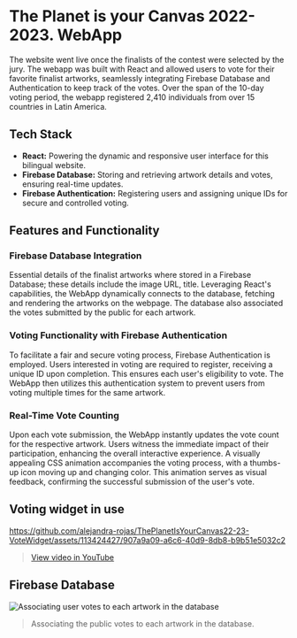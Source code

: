 # The Planet is your Canvas 2022-2023. WebApp

The website went live once the finalists of the contest were selected by the jury. The webapp was built with React and allowed users to vote for their favorite finalist artworks, seamlessly integrating Firebase Database and Authentication to keep track of the votes. Over the span of the 10-day voting period, the webapp registered 2,410 individuals from over 15 countries in Latin America.

## Tech Stack

- **React:** Powering the dynamic and responsive user interface for this bilingual website.
- **Firebase Database:** Storing and retrieving artwork details and votes, ensuring real-time updates.
- **Firebase Authentication:** Registering users and assigning unique IDs for secure and controlled voting.


## Features and Functionality

### Firebase Database Integration
Essential details of the finalist artworks where stored in a Firebase Database; these details include the image URL, title. Leveraging React's capabilities, the WebApp dynamically connects to the database, fetching and rendering the artworks on the webpage. The database also associated the votes submitted by the public for each artwork. 

### Voting Functionality with Firebase Authentication
To facilitate a fair and secure voting process, Firebase  Authentication is employed. Users interested in voting are required to register, receiving a unique ID upon completion. This ensures each user's eligibility to vote. The WebApp then utilizes this authentication system to prevent users from voting multiple times for the same artwork.

### Real-Time Vote Counting
Upon each vote submission, the WebApp instantly updates the vote count for the respective artwork. Users witness the immediate impact of their participation, enhancing the overall interactive experience. A visually appealing CSS animation accompanies the voting process, with a thumbs-up icon moving up and changing color. This animation serves as visual feedback, confirming the successful submission of the user's vote.



## Voting widget in use
https://github.com/alejandra-rojas/ThePlanetIsYourCanvas22-23-VoteWidget/assets/113424427/907a9a09-a6c6-40d9-8db8-b9b51e5032c2
> [View video in YouTube](https://www.youtube.com/watch?v=EYCqVVLOMBU)



## Firebase Database
![Associating user votes to each artwork in the database](https://github.com/alejandra-rojas/ThePlanetIsYourCanvas22-23-VoteWidget/assets/113424427/bdd600b3-8715-4ad5-bfaa-2dc2aa59bdfa)
> Associating the public votes to each artwork in the database.
